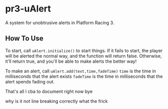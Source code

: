 # pr3-uAlert
A system for unobtrusive alerts in Platform Racing 3.

## How To Use
To start, call `uAlert.initialize()` to start things. 
  If it fails to start, the player will be alerted the normal way, and the function will return false.
  Otherwise, it'll return true, and you'll be able to make alerts the better way!

To make an alert, call `uAlert.add(text,time,fadeTime)`
  `time` is the time in milliseconds that the alert exists
  `fadeTime` is the time in milliseconds that the alert spends fading out.


That's all I cba to document right now bye

why is it not line breaking correctly what the frick
